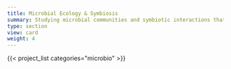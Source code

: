 ```yaml
---
title: Microbial Ecology & Symbiosis
summary: Studying microbial communities and symbiotic interactions that shape moss function and ecosystem processes in drylands.
type: section
view: card
weight: 4
---
```

{{< project_list categories="microbio" >}}
